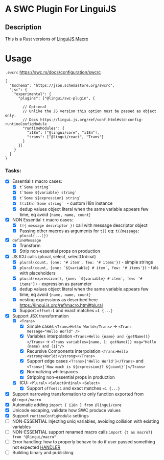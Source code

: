 # A SWC Plugin For LinguiJS

## Description
This is a Rust versions of [LinguiJS Macro](https://lingui.js.org/ref/macro.html)

# Usage

`.swcrc`
https://swc.rs/docs/configuration/swcrc

```json5
{
  "$schema": "https://json.schemastore.org/swcrc",
  "jsc": {
    "experimental": {
      "plugins": ["@lingui/swc-plugin", {
        
        // Optional
        // Unlike the JS version this option must be passed as object only.
        // Docs https://lingui.js.org/ref/conf.html#std-config-runtimeConfigModule
        "runtimeModules": {
          "i18n": ["@lingui/core", "i18n"],
          "trans": ["@lingui/react", "Trans"]
        }
      }]
    }
  }
}
```

### Tasks:
- [x] Essential  `t` macro cases:
  - [x] ``t`Some string` ``
  - [x] ``t`Some ${variable} string` ``
  - [x] ``t`Some ${expression} string` ``
  - [x] ``t(i18n)`Some string` `` - custom i18n instance
  - [x] dedup values object literal when the same variable appears few time, eq avoid `{name, name, count}`
- [x] NON Essential `t` macro cases:
    - [x] `t({ message descriptor })` call with message descriptor object
    - [x] Passing other macros as arguments for `t()` eq: `t({message: plural(...)})`
- [x] `defineMessage`
  - [x] Transform
  - [x] Strip non-essential props on production
- [x] JS ICU calls (plural, select, selectOrdinal)
  - [x] ``plural(count, {one: '# item', few: '# items'})`` - simple strings
  - [x] ``plural(count, {one: `${variable} # item`, few: '# items'})`` - tpls with placeholders
  - [x] ``plural(expression(), {one: `${variable} # item`, few: '# items'})`` - expression as parameter
  - [x] dedup values object literal when the same variable appears few time, eq avoid `{name, name, count}`
  - [x] nesting expressions as described here https://lingui.js.org/ref/macro.html#plural
  - [X] Support `offset:1` and exact matches `=1 {...}`
- [x] Support JSX transformation
  - [x] `<Trans>`
    - [x] Simple cases `<Trans>Hello World</Trans>` -> `<Trans message="Hello World" />`
    - [x] Variables interpolation  `<Trans>Hello {name} and {getName()}</Trans>` -> `<Trans variables={name, 1: getName()} msg="Hello {name} and {1}"/>`
    - [x] Recursive Components interpolation `<Trans>Hello <strong>World!</strong></Trans>`
    - [x] Support edge cases `<Trans>{'Hello World'}</Trans>` and ``<Trans>{`How much is ${expression}? ${count}`}</Trans>``
    - [x] Normalizing whitespaces
    - [x] Stripping non-essential props in production
  - [x] ICU: `<Plural>` `<SelectOrdinal>` `<Select>`
    - [x] Support `offset:1` and exact matches `=1 {...}`
- [x] Support narrowing transformation to only function exported from `@lingui/macro` 
- [x] Automatic adding  `import { i18n } from @lingui/core`
- [x] Unicode escaping, validate how SWC produce values
- [x] Support `runtimeConfigModule` settings
- [ ] NON-ESSENTIAL Injecting uniq variables, avoiding collision with existing variables
- [ ] NON-ESSENTIAL support renamed macro calls `import {t as macroT} from "@lingui/macro"`
- [ ] Error handling: how to properly behave to do if user passed something not expected [HANDLER](https://rustdoc.swc.rs/swc_common/errors/struct.Handler.html)
- [ ] Building binary and publishing

